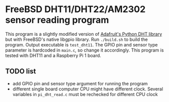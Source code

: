 # FreeBSD DHT11/DHT22/AM2302 sensor reading program

This program is a slightly modified version of [Adafruit's Python DHT library](https://github.com/adafruit/Adafruit_Python_DHT)
but with FreeBSD's native libgpio library. Run `./build.sh` to build the program. Output executable is `test_dht11`. 
The GPIO pin and sensor type parameter is hardcoded in `main.c`, so change it accordingly. This program is tested with
DHT11 and a Raspberry Pi 1 board.

## TODO list

* add GPIO pin and sensor type argument for running the program
* different single board computer CPU might have different clock. Several variables in `pi_dht_read.c` must be rechecked for different CPU clock

